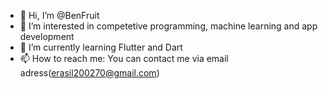 - 👋 Hi, I’m @BenFruit
- 👀 I’m interested in competetive programming, machine learning and app development
- 🌱 I’m currently learning Flutter and Dart
- 📫 How to reach me: You can contact me via email adress(erasil200270@gmail.com)

<!---
BenFruit/BenFruit is a ✨ special ✨ repository because its `README.md` (this file) appears on your GitHub profile.
You can click the Preview link to take a look at your changes.
--->
